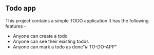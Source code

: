 ## Todo app

This project contains a simple TODO application
It has the following features - 

- Anyone can create a todo
- Anyone can see their existing todos
- Anyone can mark a todo as done"# TO-DO-APP" 
